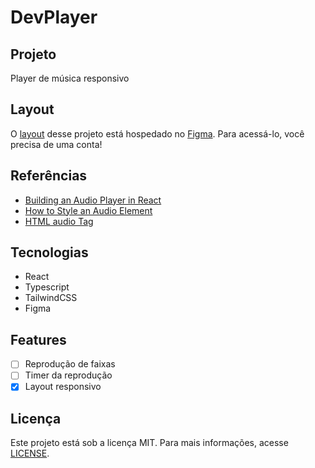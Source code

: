 # DevPlayer

## Projeto

Player de música responsivo

## Layout

O [layout](https://www.figma.com/file/lHOrVOvkZAkIB9iQzLXrTJ/%23boraCodar---Desafio-1?node-id=1%3A61&t=KoYnHIzYMoVgkZl5-1) desse projeto está hospedado no [Figma](htttps://figma.com). Para acessá-lo, você precisa de uma conta!

## Referências

- [Building an Audio Player in React](https://brad-carter.medium.com/building-an-audio-player-in-react-136fc684d16c)
- [How to Style an Audio Element](https://blog.shahednasser.com/how-to-style-an-audio-element/)
- [HTML audio Tag](https://www.w3schools.com/tags/tag_audio.asp)

## Tecnologias

- React
- Typescript
- TailwindCSS
- Figma

## Features

- [ ] Reprodução de faixas
- [ ] Timer da reprodução
- [x] Layout responsivo

## Licença

Este projeto está sob a licença MIT. Para mais informações, acesse [LICENSE](LICENSE).